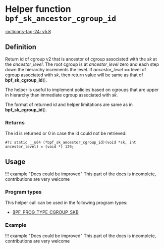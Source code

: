 # Helper function `bpf_sk_ancestor_cgroup_id`

<!-- [FEATURE_TAG](bpf_sk_ancestor_cgroup_id) -->
[:octicons-tag-24: v5.8](https://github.com/torvalds/linux/commit/f307fa2cb4c935f7f1ff0aeb880c7b44fb9a642b)
<!-- [/FEATURE_TAG] -->

## Definition

<!-- [HELPER_FUNC_DEF] -->
Return id of cgroup v2 that is ancestor of cgroup associated with the _sk_ at the _ancestor_level_.  The root cgroup is at _ancestor_level_ zero and each step down the hierarchy increments the level. If _ancestor_level_ == level of cgroup associated with _sk_, then return value will be same as that of **bpf_sk_cgroup_id**().

The helper is useful to implement policies based on cgroups that are upper in hierarchy than immediate cgroup associated with _sk_.

The format of returned id and helper limitations are same as in **bpf_sk_cgroup_id**().

### Returns

The id is returned or 0 in case the id could not be retrieved.

`#!c static __u64 (*bpf_sk_ancestor_cgroup_id)(void *sk, int ancestor_level) = (void *) 129;`
<!-- [/HELPER_FUNC_DEF] -->

## Usage

!!! example "Docs could be improved"
    This part of the docs is incomplete, contributions are very welcome

### Program types

This helper call can be used in the following program types:

<!-- DO NOT EDIT MANUALLY -->
<!-- [HELPER_FUNC_PROG_REF] -->
 * [BPF_PROG_TYPE_CGROUP_SKB](../program-type/BPF_PROG_TYPE_CGROUP_SKB.md)
<!-- [/HELPER_FUNC_PROG_REF] -->

### Example

!!! example "Docs could be improved"
    This part of the docs is incomplete, contributions are very welcome
